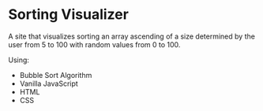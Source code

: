 # Sorting Visualizer

A site that visualizes sorting an array ascending of a size determined by the user from 5 to 100 with random values from 0 to 100.

Using:
 - Bubble Sort Algorithm
 - Vanilla JavaScript
 - HTML
 - CSS

